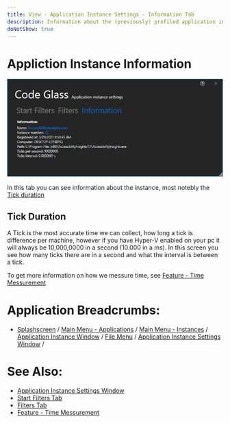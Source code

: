 ```yaml
---
title: View - Application Instance Settings - Information Tab
description: Information about the (previously) profiled application instance.
doNotShow: true
---
```

# Appliction Instance Information
![assets/img/AppInstanceSettingsWindow/AppInstanceInformation.png](../../../assets/img/AppInstanceSettingsWindow/AppInstanceInformation.png)

In this tab you can see information about the instance, most notebly the [Tick duration](#tick-duration)

## Tick Duration
A Tick is the most accurate time we can collect, how long a tick is difference per machine, however if you have Hyper-V enabled on your pc it will always be 10,000,0000 in a second (10.000 in a ms).
In this screen you see how many ticks there are in a second and what the interval is between a tick. 

To get more information on how we messure time, see [Feature - Time Messurement](../../features/TimeMessurement.md)

# Application Breadcrumbs: 
- [Splashscreen](../Splashscreen.md) / [Main Menu - Applications](../mainwindow/application.md) / [Main Menu - Instances](../mainwindow/applicationInstance.md) /  [Application Instance Window](../ApplicationInstanceDockWindow.md) / [File Menu](../ApplicationInstanceDockWindow/MenuBar.md#file-menu) / [Application Instance Settings Window](../ApplicationInstanceSettingsWindow.md) /

# See Also:
- [Application Instance Settings Window](../ApplicationInstanceSettingsWindow.md)
- [Start Filters Tab](StartFilters.md)
- [Filters Tab](Filters.md)
- [Feature - Time Messurement](../../features/TimeMessurement.md)